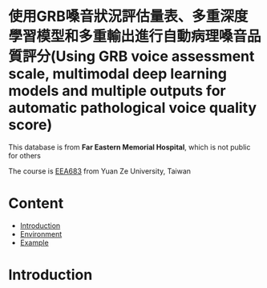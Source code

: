 # 使用GRB嗓音狀況評估量表、多重深度學習模型和多重輸出進行自動病理嗓音品質評分(Using GRB voice assessment scale, multimodal deep learning models and multiple outputs for automatic pathological voice quality score)


This database is from <b>Far Eastern Memorial Hospital</b>, which is not public for others

The course is [EEA683](https://portal.yzu.edu.tw/cosSelect/Cos_Plan_En.aspx?y=108&s=2&id=EEA683&c=A) from Yuan Ze University, Taiwan

# Content

  * [Introduction](#Introduction)
  * [Environment](#Environment)
  * [Example](#Example)
  
# Introduction
